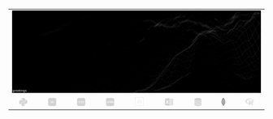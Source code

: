 

<table align="center" border="0" cellspacing="0" cellpadding="0">
<tr>
  <td colspan="9" border="0" cellspacing="0" cellpadding="0"><img src="quantized_relief_adjusted.jpeg"/></td>
</tr>
<tr>
  <td align="center"><img src="python-16.png"/></td>
  <td align="center"><img src="js-16.png"/></td>
  <td align="center"><img src="css-16.png"/></td>
  <td align="center"><img src="html-16.png"/></td>
  <td align="center"><img src="tableau-logo.png"/></td>
  <td align="center"><img src="excel-3-16.png"/></td>
  <td align="center"><img src="database-5-16.png"/></td>
  <td align="center"><img src="mongodb-logo.png"/></td>
  <td align="center"><img src="r-programming-language.png"/></td>
</tr>
</table>

<!--

&nbsp;![python-16](python-16.png)
&nbsp;&nbsp;&nbsp;&nbsp;&nbsp;&nbsp;&nbsp;&nbsp;&nbsp;&nbsp;&nbsp;&nbsp;&nbsp;&nbsp;&nbsp;&nbsp;&nbsp;&nbsp;&nbsp;&nbsp;&nbsp;![js-16](js-16.png)
&nbsp;&nbsp;&nbsp;&nbsp;&nbsp;&nbsp;&nbsp;&nbsp;&nbsp;&nbsp;&nbsp;&nbsp;&nbsp;&nbsp;&nbsp;&nbsp;&nbsp;&nbsp;&nbsp;&nbsp;&nbsp;![css-16](css-16.png)
&nbsp;&nbsp;&nbsp;&nbsp;&nbsp;&nbsp;&nbsp;&nbsp;&nbsp;&nbsp;&nbsp;&nbsp;&nbsp;&nbsp;&nbsp;&nbsp;&nbsp;&nbsp;&nbsp;&nbsp;&nbsp;![html-16](html-16.png)
&nbsp;&nbsp;&nbsp;&nbsp;&nbsp;&nbsp;&nbsp;&nbsp;&nbsp;&nbsp;&nbsp;&nbsp;&nbsp;&nbsp;&nbsp;&nbsp;&nbsp;&nbsp;&nbsp;&nbsp;&nbsp;&nbsp;![tableau-logo](tableau-logo.png)
&nbsp;&nbsp;&nbsp;&nbsp;&nbsp;&nbsp;&nbsp;&nbsp;&nbsp;&nbsp;&nbsp;&nbsp;&nbsp;&nbsp;&nbsp;&nbsp;&nbsp;&nbsp;&nbsp;&nbsp;&nbsp;![excel-3-16](excel-3-16.png)
&nbsp;&nbsp;&nbsp;&nbsp;&nbsp;&nbsp;&nbsp;&nbsp;&nbsp;&nbsp;&nbsp;&nbsp;&nbsp;&nbsp;&nbsp;&nbsp;&nbsp;&nbsp;&nbsp;&nbsp;&nbsp;![database-5-16](database-5-16.png)
&nbsp;&nbsp;&nbsp;&nbsp;&nbsp;&nbsp;&nbsp;&nbsp;&nbsp;&nbsp;&nbsp;&nbsp;&nbsp;&nbsp;&nbsp;&nbsp;&nbsp;&nbsp;&nbsp;&nbsp;&nbsp;&nbsp;![mongodb-logo](mongodb-logo.png)
&nbsp;&nbsp;&nbsp;&nbsp;&nbsp;&nbsp;&nbsp;&nbsp;&nbsp;&nbsp;&nbsp;&nbsp;&nbsp;&nbsp;&nbsp;&nbsp;&nbsp;&nbsp;&nbsp;&nbsp;&nbsp;![r-programming-language](r-programming-language.png)

[![background image](quantized_relief_adjusted.jpeg)](https://wallpaperaccess.com/black-digital)



[![name](link to image on GH)](link to your URL)

<img src="quantized_relief.jpeg" alt="drawing" height="200px" width="1000px"/>


**justineichelberger/justineichelberger** is a ✨ _special_ ✨ repository because its `README.md` (this file) appears on your GitHub profile.

Here are some ideas to get you started:

- 🔭 I’m currently working on ...
- 🌱 I’m currently learning ...
- 👯 I’m looking to collaborate on ...
- 🤔 I’m looking for help with ...
- 💬 Ask me about ...
- 📫 How to reach me: ...
- 😄 Pronouns: ...
- ⚡ Fun fact: ...


